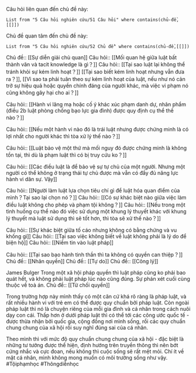 Câu hỏi liên quan đến chủ đề này:
```dataview
List from "5 Câu hỏi nghiên cứu/51 Câu hỏi" where contains(chủ-đề,[[]]) 
```

Chủ đề quan tâm đến chủ đề này:
```dataview
List from "5 Câu hỏi nghiên cứu/52 Chủ đề" where contains(chủ-đề,[[]]) 
```

Chủ đề:: [[Sự diễn giải chủ quan]]
Câu hỏi:: [[Mối quan hệ giữa luật bất thành văn và tacit knowledge là gì？]]
Câu hỏi:: [[Tại sao luật lại không thể tránh khỏi sự kém linh hoạt？]]  [[Tại sao biết kém linh hoạt nhưng vẫn đưa ra？]], [[Vì sao ta phải tuân theo sự kém linh hoạt của luật, nếu như nó cản trở sự hiệu quả hoặc quyền chính đáng của người khác, mà việc vi phạm nó cũng không gây hại cho ai？]] 

Câu hỏi:: [[Hành vi lăng mạ hoặc cố ý khác xúc phạm danh dự, nhân phẩm (điều 2b luật phòng chống bạo lực gia đình) được quy định cụ thể thế nào？]] 

Câu hỏi:: [[Nếu một hành vi nào đó là trái luật nhưng được chứng minh là có lợi nhất cho người khác thì tòa xử lý thế nào？]] 

Câu hỏi:: [[Luật bảo vệ một thứ mà mối nguy đó được chứng minh là không tồn tại, thì dù là phạm luật thì có bị truy cứu ko？]]  

Câu hỏi:: [[Các điều luật là để bảo vệ sự tự chủ của một người. Nhưng một người có thể không ở trạng thái tự chủ được mà vẫn có đầy đủ năng lực hành vi dân sự. Vậy]] 


Câu hỏi:: [[Người làm luật lựa chọn tiêu chí gì để luật hóa quan điểm của mình？Tại sao lại chọn nó？]]
Câu hỏi:: [[Có sự khác biệt nào giữa việc làm điều luật không cho phép và phạm tội không？]]
Câu hỏi:: [[Nếu trong một tình huống cụ thể nào đó việc sử dụng một khung lý thuyết khác với khung lý thuyết mà luật sử dụng thì sẽ tốt hơn, thì tòa sẽ xử thế nào？]] 

Câu hỏi:: [[Sự khác biệt giữa tố cáo nhưng không có bằng chứng và vu khống gì]]
Câu hỏi:: [[Tại sao việc không biết về luật không phải là lý do để biện hộ]]
Câu hỏi:: [[Niềm tin vào luật pháp]]

Câu hỏi:: [[Tại sao bạo hành tinh thần thì ta không có quyền can thiệp？]]
Chủ đề:: [[Nhân quyền]]
Chủ đề:: [[Tự do]]
Chủ đề:: [[Công lý]]

James Bulger
Trong một xã hội pháp quyền thì luật pháp cũng ko phải bao quát hết, và không phải luật pháp lúc nào cũng đúng. Sự phán xét cuối cùng thuộc về toà án. 
Chủ đề:: [[Từ chối quyền]]

Trong trường hợp này mình thấy có một căn cứ khá rõ ràng là pháp luật, và rất nhiều hành vi với trẻ em có thể được quy chuẩn bởi pháp luật. Còn ngoài pháp luật thì nó là chuyện riêng của mỗi gia đình và cá nhân trong cách nuôi dạy con cái. Thấp hơn ở dưới pháp luật thì có thể tới các công ước quốc tế - được thừa nhận bởi quốc gia, cộng đồng nơi mình sống, rồi các quy chuẩn chung chung của xã hội rồi suy nghĩ đúng sai của cá nhân.

Theo mình thì với mức độ quy chuẩn chung chung của xã hội - đặc biệt là những tư tưởng được thể hiện, định hướng trên truyền thông thì nên bớt cứng nhắc và cực đoan, nếu không thì cuộc sống sẽ rất mệt mỏi. Chí ít về mặt cá nhân, mình không mong muốn có môi trường sống như vậy.
#Tộiphạmhọc 
#Thôngdiễnhọc 